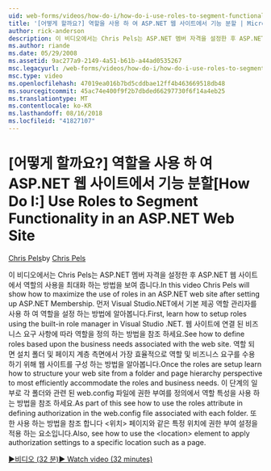 ```yaml
---
uid: web-forms/videos/how-do-i/how-do-i-use-roles-to-segment-functionality-in-an-aspnet-web-site
title: '[어떻게 할까요?] 역할을 사용 하 여 ASP.NET 웹 사이트에서 기능 분할 | Microsoft Docs'
author: rick-anderson
description: 이 비디오에서는 Chris Pels는 ASP.NET 멤버 자격을 설정한 후 ASP.NET 웹 사이트에서 역할의 사용을 최대화 하는 방법을 보여 줍니다. 먼저 rol를 설정 하는 방법 알아보기...
ms.author: riande
ms.date: 05/29/2008
ms.assetid: 9ac277a9-2149-4a51-b61b-a44ad0535267
msc.legacyurl: /web-forms/videos/how-do-i/how-do-i-use-roles-to-segment-functionality-in-an-aspnet-web-site
msc.type: video
ms.openlocfilehash: 47019ea016b7bd5cddbae12ff4b463669518db48
ms.sourcegitcommit: 45ac74e400f9f2b7dbded66297730f6f14a4eb25
ms.translationtype: MT
ms.contentlocale: ko-KR
ms.lasthandoff: 08/16/2018
ms.locfileid: "41827107"
---
```

<a name="how-do-i-use-roles-to-segment-functionality-in-an-aspnet-web-site"></a><span data-ttu-id="ca9d6-104">[어떻게 할까요?] 역할을 사용 하 여 ASP.NET 웹 사이트에서 기능 분할</span><span class="sxs-lookup"><span data-stu-id="ca9d6-104">[How Do I:] Use Roles to Segment Functionality in an ASP.NET Web Site</span></span>
====================
<span data-ttu-id="ca9d6-105">[Chris Pels](https://twitter.com/chrispels)</span><span class="sxs-lookup"><span data-stu-id="ca9d6-105">by [Chris Pels](https://twitter.com/chrispels)</span></span>

<span data-ttu-id="ca9d6-106">이 비디오에서는 Chris Pels는 ASP.NET 멤버 자격을 설정한 후 ASP.NET 웹 사이트에서 역할의 사용을 최대화 하는 방법을 보여 줍니다.</span><span class="sxs-lookup"><span data-stu-id="ca9d6-106">In this video Chris Pels will show how to maximize the use of roles in an ASP.NET web site after setting up ASP.NET Membership.</span></span> <span data-ttu-id="ca9d6-107">먼저 Visual Studio.NET에서 기본 제공 역할 관리자를 사용 하 여 역할을 설정 하는 방법에 알아봅니다.</span><span class="sxs-lookup"><span data-stu-id="ca9d6-107">First, learn how to setup roles using the built-in role manager in Visual Studio .NET.</span></span> <span data-ttu-id="ca9d6-108">웹 사이트에 연결 된 비즈니스 요구 사항에 따라 역할을 정의 하는 방법을 참조 하세요.</span><span class="sxs-lookup"><span data-stu-id="ca9d6-108">See how to define roles based upon the business needs associated with the web site.</span></span> <span data-ttu-id="ca9d6-109">역할 되 면 설치 폴더 및 페이지 계층 측면에서 가장 효율적으로 역할 및 비즈니스 요구를 수용 하기 위해 웹 사이트를 구성 하는 방법을 알아봅니다.</span><span class="sxs-lookup"><span data-stu-id="ca9d6-109">Once the roles are setup learn how to structure your web site from a folder and page hierarchy perspective to most efficiently accommodate the roles and business needs.</span></span> <span data-ttu-id="ca9d6-110">이 단계의 일부로 각 폴더와 관련 된 web.config 파일에 권한 부여를 정의에서 역할 특성을 사용 하는 방법을 참조 하세요.</span><span class="sxs-lookup"><span data-stu-id="ca9d6-110">As part of this see how to use the roles attribute in defining authorization in the web.config file associated with each folder.</span></span> <span data-ttu-id="ca9d6-111">또한 사용 하는 방법을 참조 합니다 &lt;위치&gt; 페이지와 같은 특정 위치에 권한 부여 설정을 적용 하는 요소입니다.</span><span class="sxs-lookup"><span data-stu-id="ca9d6-111">Also, see how to use the &lt;location&gt; element to apply authorization settings to a specific location such as a page.</span></span>

[<span data-ttu-id="ca9d6-112">&#9654;비디오 (32 분)</span><span class="sxs-lookup"><span data-stu-id="ca9d6-112">&#9654; Watch video (32 minutes)</span></span>](https://channel9.msdn.com/Blogs/ASP-NET-Site-Videos/how-do-i-use-roles-to-segment-functionality-in-an-aspnet-web-site)
